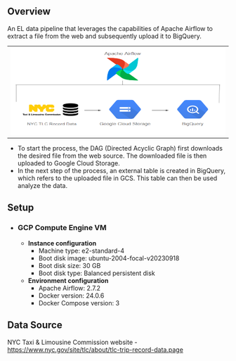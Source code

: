## Overview

An EL data pipeline that leverages the capabilities of Apache Airflow to extract a file from the web and subsequently upload it to BigQuery. 

<table>
  <tr>
    <td><img src="/docs/images/project_overview.png" title="Project Overview" width="600" height="200"/></td>
  </tr>
</table>

- To start the process, the DAG (Directed Acyclic Graph) first downloads the desired file from the web source. The downloaded file is then uploaded to Google Cloud Storage. 
- In the next step of the process, an external table is created in BigQuery, which refers to the uploaded file in GCS. This table can then be used analyze the data.

## Setup

- ### GCP Compute Engine VM 
  - **Instance configuration**
    - Machine type: e2-standard-4
    - Boot disk image: ubuntu-2004-focal-v20230918
    - Boot disk size: 30 GB
    - Boot disk type: Balanced persistent disk
  - **Environment configuration**
    - Apache Airflow: 2.7.2
    - Docker version: 24.0.6
    - Docker Compose version: 3
  
## Data Source
NYC Taxi & Limousine Commission website - https://www.nyc.gov/site/tlc/about/tlc-trip-record-data.page
